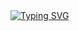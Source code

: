 <div class="header" align="left">
</a>
    <a href="https://git.io/typing-svg"><img src="https://readme-typing-svg.herokuapp.com?font=Nunito&pause=1000&color=FFFFFF&random=false&width=435&lines=Hello!+I'm+Vanika...;Full-Stack+Developer+With+MERN+Stack;UI%2FUX+Designer" alt="Typing SVG" /></a>
</div>
